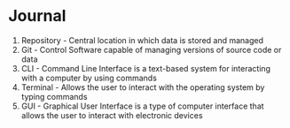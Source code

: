 <header>
   <link rel="stylesheet" href="PSS.css" />
</header>

<body>
<h1>Journal</h1>

<ol>
<li>Repository - Central location in which data is stored and managed</li>
<li>Git - Control Software capable of managing versions of source code or data</li>
<li>CLI - Command Line Interface is a text-based system for interacting with a computer by using commands</li>
<li>Terminal - Allows the user to interact with the operating system by typing commands </li>
<li>GUI - Graphical User Interface is a type of computer interface that allows the user to interact with electronic devices</li>
</ol>
</body>
